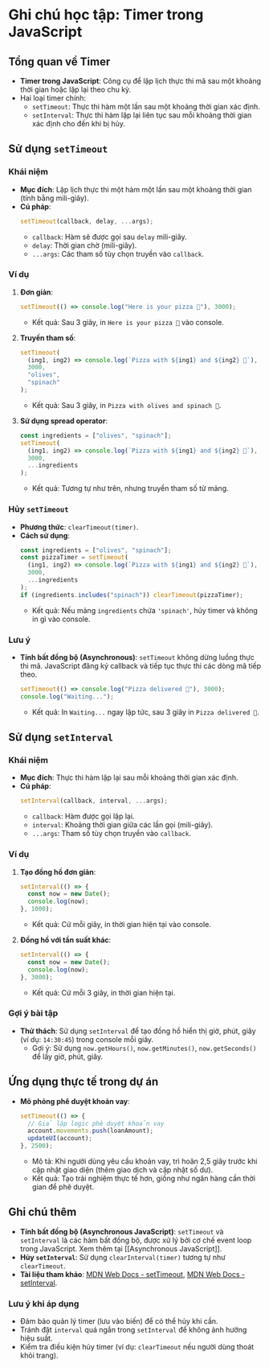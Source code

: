 # Ghi chú học tập: Timer trong JavaScript

## Tổng quan về Timer

- **Timer trong JavaScript**: Công cụ để lập lịch thực thi mã sau một khoảng thời gian hoặc lặp lại theo chu kỳ.
- Hai loại timer chính:
  - `setTimeout`: Thực thi hàm một lần sau một khoảng thời gian xác định.
  - `setInterval`: Thực thi hàm lặp lại liên tục sau mỗi khoảng thời gian xác định cho đến khi bị hủy.

## Sử dụng `setTimeout`

### Khái niệm

- **Mục đích**: Lập lịch thực thi một hàm một lần sau một khoảng thời gian (tính bằng mili-giây).
- **Cú pháp**:
  ```javascript
  setTimeout(callback, delay, ...args);
  ```
  - `callback`: Hàm sẽ được gọi sau `delay` mili-giây.
  - `delay`: Thời gian chờ (mili-giây).
  - `...args`: Các tham số tùy chọn truyền vào `callback`.

### Ví dụ

1. **Đơn giản**:

   ```javascript
   setTimeout(() => console.log("Here is your pizza 🍕"), 3000);
   ```

   - Kết quả: Sau 3 giây, in `Here is your pizza 🍕` vào console.

2. **Truyền tham số**:

   ```javascript
   setTimeout(
     (ing1, ing2) => console.log(`Pizza with ${ing1} and ${ing2} 🍕`),
     3000,
     "olives",
     "spinach"
   );
   ```

   - Kết quả: Sau 3 giây, in `Pizza with olives and spinach 🍕`.

3. **Sử dụng spread operator**:
   ```javascript
   const ingredients = ["olives", "spinach"];
   setTimeout(
     (ing1, ing2) => console.log(`Pizza with ${ing1} and ${ing2} 🍕`),
     3000,
     ...ingredients
   );
   ```
   - Kết quả: Tương tự như trên, nhưng truyền tham số từ mảng.

### Hủy `setTimeout`

- **Phương thức**: `clearTimeout(timer)`.
- **Cách sử dụng**:
  ```javascript
  const ingredients = ["olives", "spinach"];
  const pizzaTimer = setTimeout(
    (ing1, ing2) => console.log(`Pizza with ${ing1} and ${ing2} 🍕`),
    3000,
    ...ingredients
  );
  if (ingredients.includes("spinach")) clearTimeout(pizzaTimer);
  ```
  - Kết quả: Nếu mảng `ingredients` chứa `'spinach'`, hủy timer và không in gì vào console.

### Lưu ý

- **Tính bất đồng bộ (Asynchronous)**: `setTimeout` không dừng luồng thực thi mã. JavaScript đăng ký callback và tiếp tục thực thi các dòng mã tiếp theo.
  ```javascript
  setTimeout(() => console.log("Pizza delivered 🍕"), 3000);
  console.log("Waiting...");
  ```
  - Kết quả: In `Waiting...` ngay lập tức, sau 3 giây in `Pizza delivered 🍕`.

## Sử dụng `setInterval`

### Khái niệm

- **Mục đích**: Thực thi hàm lặp lại sau mỗi khoảng thời gian xác định.
- **Cú pháp**:
  ```javascript
  setInterval(callback, interval, ...args);
  ```
  - `callback`: Hàm được gọi lặp lại.
  - `interval`: Khoảng thời gian giữa các lần gọi (mili-giây).
  - `...args`: Tham số tùy chọn truyền vào `callback`.

### Ví dụ

1. **Tạo đồng hồ đơn giản**:

   ```javascript
   setInterval(() => {
     const now = new Date();
     console.log(now);
   }, 1000);
   ```

   - Kết quả: Cứ mỗi giây, in thời gian hiện tại vào console.

2. **Đồng hồ với tần suất khác**:
   ```javascript
   setInterval(() => {
     const now = new Date();
     console.log(now);
   }, 3000);
   ```
   - Kết quả: Cứ mỗi 3 giây, in thời gian hiện tại.

### Gợi ý bài tập

- **Thử thách**: Sử dụng `setInterval` để tạo đồng hồ hiển thị giờ, phút, giây (ví dụ: `14:30:45`) trong console mỗi giây.
  - Gợi ý: Sử dụng `now.getHours()`, `now.getMinutes()`, `now.getSeconds()` để lấy giờ, phút, giây.

## Ứng dụng thực tế trong dự án

- **Mô phỏng phê duyệt khoản vay**:
  ```javascript
  setTimeout(() => {
    // Giả lập logic phê duyệt khoản vay
    account.movements.push(loanAmount);
    updateUI(account);
  }, 2500);
  ```
  - Mô tả: Khi người dùng yêu cầu khoản vay, trì hoãn 2,5 giây trước khi cập nhật giao diện (thêm giao dịch và cập nhật số dư).
  - Kết quả: Tạo trải nghiệm thực tế hơn, giống như ngân hàng cần thời gian để phê duyệt.

## Ghi chú thêm

- **Tính bất đồng bộ (Asynchronous JavaScript)**: `setTimeout` và `setInterval` là các hàm bất đồng bộ, được xử lý bởi cơ chế event loop trong JavaScript. Xem thêm tại [[Asynchronous JavaScript]].
- **Hủy `setInterval`**: Sử dụng `clearInterval(timer)` tương tự như `clearTimeout`.
- **Tài liệu tham khảo**: [MDN Web Docs - setTimeout](https://developer.mozilla.org/en-US/docs/Web/API/setTimeout), [MDN Web Docs - setInterval](https://developer.mozilla.org/en-US/docs/Web/API/setInterval).

### Lưu ý khi áp dụng

- Đảm bảo quản lý timer (lưu vào biến) để có thể hủy khi cần.
- Tránh đặt `interval` quá ngắn trong `setInterval` để không ảnh hưởng hiệu suất.
- Kiểm tra điều kiện hủy timer (ví dụ: `clearTimeout` nếu người dùng thoát khỏi trang).
